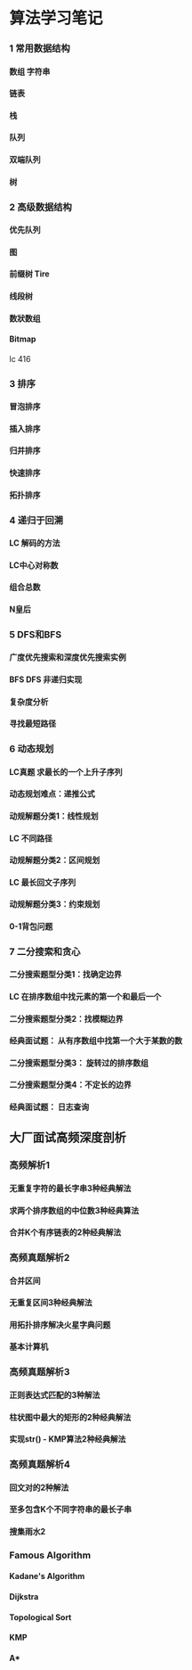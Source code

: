 # 算法学习笔记



### 1 常用数据结构



#### 数组 字符串



#### 链表



#### 栈



#### 队列



#### 双端队列



#### 树





### 2 高级数据结构



#### 优先队列



#### 图



#### 前缀树 Tire



#### 线段树



#### 数狀数组





#### Bitmap

lc 416 



### 3 排序



#### 冒泡排序

#### 插入排序

#### 归并排序

#### 快速排序

#### 拓扑排序



### 4 递归于回溯

#### LC 解码的方法

#### LC中心对称数

#### 组合总数

#### N皇后



### 5 DFS和BFS

#### 广度优先搜索和深度优先搜索实例

#### BFS DFS 非递归实现

#### 复杂度分析

#### 寻找最短路径



### 6 动态规划

#### LC真题 求最长的一个上升子序列

#### 动态规划难点：递推公式

#### 动规解题分类1：线性规划

#### LC 不同路径

#### 动规解题分类2：区间规划

#### LC 最长回文子序列

#### 动规解题分类3：约束规划

#### 0-1背包问题



### 7 二分搜索和贪心

#### 二分搜索题型分类1：找确定边界

#### LC 在排序数组中找元素的第一个和最后一个

#### 二分搜索题型分类2：找模糊边界

#### 经典面试题： 从有序数组中找第一个大于某数的数

#### 二分搜索题型分类3： 旋转过的排序数组

#### 二分搜索题型分类4：不定长的边界

#### 经典面试题： 日志查询



## 大厂面试高频深度剖析 

### 高频解析1

#### 无重复字符的最长字串3种经典解法

#### 求两个排序数组的中位数3种经典算法

#### 合并K个有序链表的2种经典解法



### 高频真题解析2

#### 合并区间

#### 无重复区间3种经典解法

#### 用拓扑排序解决火星字典问题

#### 基本计算机



### 高频真题解析3

#### 正则表达式匹配的3种解法

#### 柱状图中最大的矩形的2种经典解法

#### 实现str() - KMP算法2种经典解法



### 高频真题解析4

#### 回文对的2种解法

#### 至多包含K个不同字符串的最长子串

#### 搜集雨水2



### Famous Algorithm 



#### Kadane's Algorithm

#### Dijkstra

#### Topological Sort

#### KMP

#### A*

